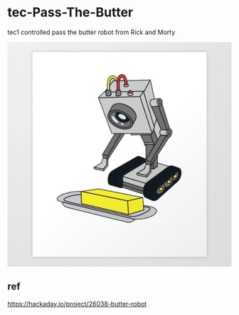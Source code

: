 # tec-Pass-The-Butter
tec1 controlled pass the butter robot from Rick and Morty

![](https://github.com/SteveJustin1963/tec-Pass-The-Butter/blob/main/pics/72b0198b2cf4cc4ccdc601c8381f098b.jpg)


## ref 

https://hackaday.io/project/26038-butter-robot
